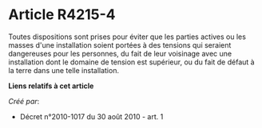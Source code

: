 # Article R4215-4

Toutes dispositions sont prises pour éviter que les parties actives ou les masses d'une installation soient portées à des
tensions qui seraient dangereuses pour les personnes, du fait de leur voisinage avec une installation dont le domaine de
tension est supérieur, ou du fait de défaut à la terre dans une telle installation.

**Liens relatifs à cet article**

_Créé par_:

  - Décret n°2010-1017 du 30 août 2010 - art. 1

